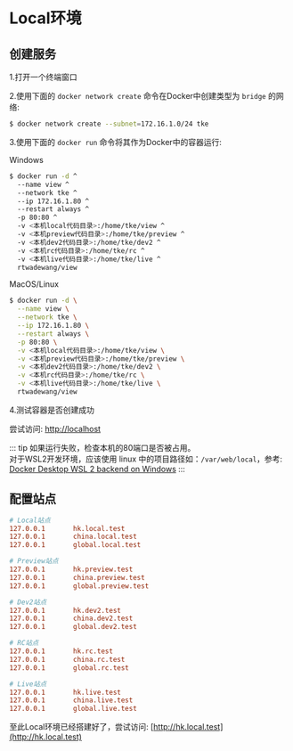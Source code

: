 # Local环境

## 创建服务

1.打开一个终端窗口

2.使用下面的 `docker network create` 命令在Docker中创建类型为 `bridge` 的网络:
```sh
$ docker network create --subnet=172.16.1.0/24 tke
```

3.使用下面的 `docker run` 命令将其作为Docker中的容器运行:

Windows
```sh
$ docker run -d ^
  --name view ^
  --network tke ^
  --ip 172.16.1.80 ^
  --restart always ^
  -p 80:80 ^
  -v <本机local代码目录>:/home/tke/view ^
  -v <本机preview代码目录>:/home/tke/preview ^
  -v <本机dev2代码目录>:/home/tke/dev2 ^
  -v <本机rc代码目录>:/home/tke/rc ^
  -v <本机live代码目录>:/home/tke/live ^
  rtwadewang/view
```

MacOS/Linux
```sh
$ docker run -d \
  --name view \
  --network tke \
  --ip 172.16.1.80 \
  --restart always \
  -p 80:80 \
  -v <本机local代码目录>:/home/tke/view \
  -v <本机preview代码目录>:/home/tke/preview \
  -v <本机dev2代码目录>:/home/tke/dev2 \
  -v <本机rc代码目录>:/home/tke/rc \
  -v <本机live代码目录>:/home/tke/live \
  rtwadewang/view
```

4.测试容器是否创建成功

尝试访问: [http://localhost](http://localhost)

::: tip
如果运行失败，检查本机的80端口是否被占用。<br>
对于WSL2开发环境，应该使用 linux 中的项目路径如：`/var/web/local`，参考: [Docker Desktop WSL 2 backend on Windows](https://docs.docker.com/desktop/windows/wsl/)
:::

## 配置站点

```ini
# Local站点
127.0.0.1       hk.local.test
127.0.0.1       china.local.test
127.0.0.1       global.local.test

# Preview站点
127.0.0.1       hk.preview.test
127.0.0.1       china.preview.test
127.0.0.1       global.preview.test

# Dev2站点
127.0.0.1       hk.dev2.test
127.0.0.1       china.dev2.test
127.0.0.1       global.dev2.test

# RC站点
127.0.0.1       hk.rc.test
127.0.0.1       china.rc.test
127.0.0.1       global.rc.test

# Live站点
127.0.0.1       hk.live.test
127.0.0.1       china.live.test
127.0.0.1       global.live.test
```

至此Local环境已经搭建好了，尝试访问: [http://hk.local.test](http://hk.local.test)
